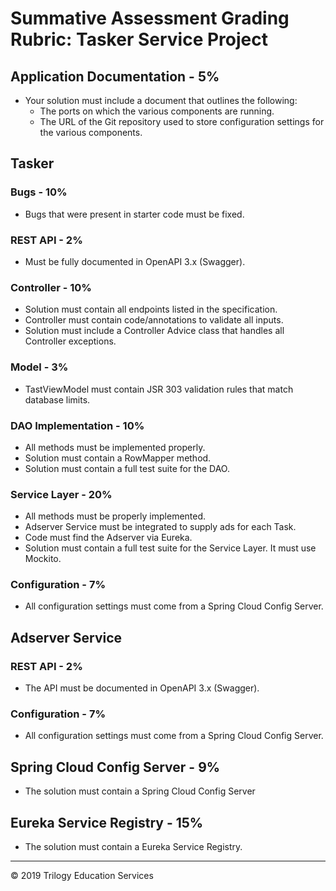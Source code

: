 # Summative Assessment Grading Rubric: Tasker Service Project

## Application Documentation - 5%

* Your solution must include a document that outlines the following:
  * The ports on which the various components are running.
  * The URL of the Git repository used to store configuration settings for the various components.

## Tasker

### Bugs - 10%

 * Bugs that were present in starter code must be fixed.

### REST API - 2%

* Must be fully documented in OpenAPI 3.x (Swagger).

### Controller - 10%

* Solution must contain all endpoints listed in the specification.
* Controller must contain code/annotations to validate all inputs.
* Solution must include a Controller Advice class that handles all Controller exceptions.

### Model - 3%

* TastViewModel must contain JSR 303 validation rules that match database limits.

### DAO Implementation - 10%

* All methods must be implemented properly.
* Solution must contain a RowMapper method.
* Solution must contain a full test suite for the DAO.

### Service Layer - 20%

* All methods must be properly implemented.
* Adserver Service must be integrated to supply ads for each Task.
* Code must find the Adserver via Eureka.
* Solution must contain a full test suite for the Service Layer. It must use Mockito.

### Configuration - 7%

* All configuration settings must come from a Spring Cloud Config Server.

## Adserver Service

### REST API - 2%

* The API must be documented in OpenAPI 3.x (Swagger).

### Configuration - 7%

* All configuration settings must come from a Spring Cloud Config Server.

## Spring Cloud Config Server - 9%

* The solution must contain a Spring Cloud Config Server

## Eureka Service Registry - 15%

* The solution must contain a Eureka Service Registry.

---

© 2019 Trilogy Education Services
